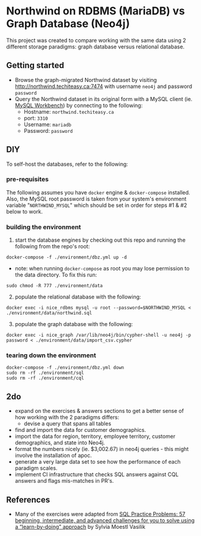 # Northwind on RDBMS (MariaDB) vs Graph Database (Neo4j)

This project was created to compare working with the same data using 2 different storage paradigms: graph database versus relational database.

## Getting started

- Browse the graph-migrated Northwind dataset by visiting http://northwind.techiteasy.ca:7474 with username `neo4j` and password `password`
- Query the Northwind dataset in its original form with a MySQL client (ie. [MySQL Workbench](https://www.mysql.com/products/workbench/)) by connecting to the following:
  - Hostname: `northwind.techiteasy.ca`
  - port: `3310`
  - Username: `mariadb`
  - Password: `password`

## DIY

To self-host the databases, refer to the following:

### pre-requisites

The following assumes you have `docker` engine & `docker-compose` installed.  Also, the MySQL root password is taken from your system's environment variable "`NORTHWIND_MYSQL`" which should be set in order for steps #1 & #2 below to work.

### building the environment

1. start the database engines by checking out this repo and running the following from the repo's root:
```
docker-compose -f ./environment/dbz.yml up -d
```
  - note: when running `docker-compose` as root you may lose permission to the data directory.  To fix this run:
```
sudo chmod -R 777 ./environment/data
```
2. populate the relational database with the following:
```
docker exec -i nice_rdbms mysql -u root --password=$NORTHWIND_MYSQL < ./environment/data/northwind.sql
```
3. populate the graph database with the following:
```
docker exec -i nice_graph /var/lib/neo4j/bin/cypher-shell -u neo4j -p password < ./environment/data/import_csv.cypher
```

### tearing down the environment

```
docker-compose -f ./environment/dbz.yml down
sudo rm -rf ./environment/sql
sudo rm -rf ./environment/cql
```

## 2do

- expand on the exercises & answers sections to get a better sense of how working with the 2 paradigms differs:
  - devise a query that spans all tables
- find and import the data for customer demographics.
- import the data for region, territory, employee territory, customer demographics, and state into Neo4j.
- format the numbers nicely (ie. $3,002.67) in neo4j queries - this might involve the installation of apoc.
- generate a very large data set to see how the performance of each paradigm scales.
- implement CI infrastructure that checks SQL answers against CQL answers and flags mis-matches in PR's.

## References

- Many of the exercises were adapted from [SQL Practice Problems: 57 beginning, intermediate, and advanced challenges for you to solve using a “learn-by-doing” approach](https://www.amazon.ca/SQL-Practice-Problems-learn-doing-ebook/dp/B01N41VQFO) by Sylvia Moestl Vasilik
